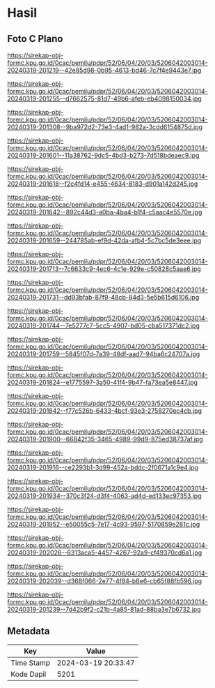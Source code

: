 # Hasil

## Foto C Plano

https://sirekap-obj-formc.kpu.go.id/0cac/pemilu/pdpr/52/06/04/20/03/5206042003014-20240319-201219--42e85d98-0b95-4613-bd46-7c7f4e9443e7.jpg

https://sirekap-obj-formc.kpu.go.id/0cac/pemilu/pdpr/52/06/04/20/03/5206042003014-20240319-201255--d7662575-81d7-49b6-afeb-eb4098150034.jpg

https://sirekap-obj-formc.kpu.go.id/0cac/pemilu/pdpr/52/06/04/20/03/5206042003014-20240319-201308--9ba972d2-73e3-4ad1-982a-3cdd6154875d.jpg

https://sirekap-obj-formc.kpu.go.id/0cac/pemilu/pdpr/52/06/04/20/03/5206042003014-20240319-201601--11a38762-9dc5-4bd3-b273-7d518bdeaec9.jpg

https://sirekap-obj-formc.kpu.go.id/0cac/pemilu/pdpr/52/06/04/20/03/5206042003014-20240319-201618--f2c4fd14-e455-4634-8183-d901a142d245.jpg

https://sirekap-obj-formc.kpu.go.id/0cac/pemilu/pdpr/52/06/04/20/03/5206042003014-20240319-201642--892c44d3-a0ba-4ba4-b1f4-c5aac4e5570e.jpg

https://sirekap-obj-formc.kpu.go.id/0cac/pemilu/pdpr/52/06/04/20/03/5206042003014-20240319-201659--244785ab-ef9d-42da-afb4-5c7bc5de3eee.jpg

https://sirekap-obj-formc.kpu.go.id/0cac/pemilu/pdpr/52/06/04/20/03/5206042003014-20240319-201713--7c6633c9-4ec6-4c1e-929e-c50828c5aae6.jpg

https://sirekap-obj-formc.kpu.go.id/0cac/pemilu/pdpr/52/06/04/20/03/5206042003014-20240319-201731--dd93bfab-87f9-48cb-84d3-5e5b615d6106.jpg

https://sirekap-obj-formc.kpu.go.id/0cac/pemilu/pdpr/52/06/04/20/03/5206042003014-20240319-201744--7e5277c7-5cc5-4907-bd05-cba517371dc2.jpg

https://sirekap-obj-formc.kpu.go.id/0cac/pemilu/pdpr/52/06/04/20/03/5206042003014-20240319-201759--5845f07d-7a39-48df-aad7-94ba6c24707a.jpg

https://sirekap-obj-formc.kpu.go.id/0cac/pemilu/pdpr/52/06/04/20/03/5206042003014-20240319-201824--e1775597-3a50-41f4-9b47-fa73ea5e8447.jpg

https://sirekap-obj-formc.kpu.go.id/0cac/pemilu/pdpr/52/06/04/20/03/5206042003014-20240319-201842--f77c526b-6433-4bcf-93e3-2758270ec4cb.jpg

https://sirekap-obj-formc.kpu.go.id/0cac/pemilu/pdpr/52/06/04/20/03/5206042003014-20240319-201900--66842f35-3465-4989-99d9-875ed38737af.jpg

https://sirekap-obj-formc.kpu.go.id/0cac/pemilu/pdpr/52/06/04/20/03/5206042003014-20240319-201916--ce2293b1-3d99-452a-bddc-2f0671a1c9e4.jpg

https://sirekap-obj-formc.kpu.go.id/0cac/pemilu/pdpr/52/06/04/20/03/5206042003014-20240319-201934--370c3f24-d3f4-4063-ad4d-ed133ec97353.jpg

https://sirekap-obj-formc.kpu.go.id/0cac/pemilu/pdpr/52/06/04/20/03/5206042003014-20240319-201952--e50055c5-7e17-4c93-9597-5170859e281c.jpg

https://sirekap-obj-formc.kpu.go.id/0cac/pemilu/pdpr/52/06/04/20/03/5206042003014-20240319-202026--6313aca5-4457-4267-92a9-cf49370cd6a1.jpg

https://sirekap-obj-formc.kpu.go.id/0cac/pemilu/pdpr/52/06/04/20/03/5206042003014-20240319-202039--d368f066-2e77-4f84-b8e6-cb65f88fb596.jpg

https://sirekap-obj-formc.kpu.go.id/0cac/pemilu/pdpr/52/06/04/20/03/5206042003014-20240319-201239--7d42b9f2-c21b-4a85-81ad-88ba3e7b6732.jpg


## Metadata

| Key        | Value               |
| ---------- | ------------------- |
| Time Stamp | 2024-03-19 20:33:47 |
| Kode Dapil | 5201                |



